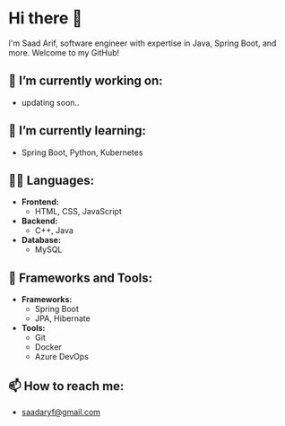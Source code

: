 # Hi there 👋
I'm Saad Arif, software engineer with expertise in Java, Spring Boot, and more. Welcome to my GitHub!
## 🔭 I’m currently working on:
- updating soon..
## 🌱 I’m currently learning:
- Spring Boot, Python, Kubernetes
## 🧑‍💻 Languages:
- **Frontend:**
  - HTML, CSS, JavaScript
- **Backend:**
  - C++, Java
- **Database:**
  - MySQL
## 🚀 Frameworks and Tools:
- **Frameworks:**
  - Spring Boot
  - JPA, Hibernate
- **Tools:**
  - Git
  - Docker
  - Azure DevOps
## 📫 How to reach me:
- saadaryf@gmail.com

